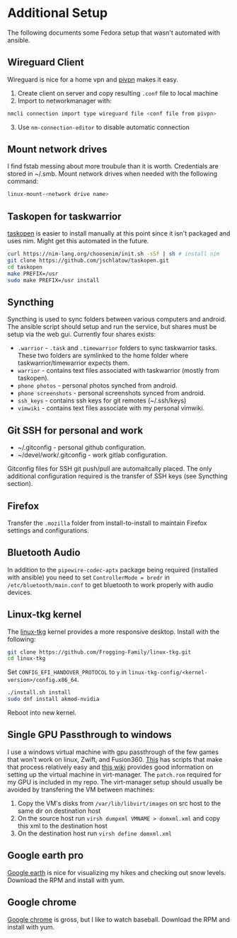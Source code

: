 # Additional Setup

The following documents some Fedora setup that wasn't automated with ansible.

## Wireguard Client

Wireguard is nice for a home vpn and [pivpn](https://pivpn.io/) makes it easy.

1. Create client on server and copy resulting `.conf` file to local machine
2. Import to networkmanager with:
```bash
nmcli connection import type wireguard file <conf file from pivpn>
```
3. Use `nm-connection-editor` to disable automatic connection

## Mount network drives

I find fstab messing about more troubule than it is worth. Credentials are 
stored in ~/.smb. Mount network drives when needed with the following command:

```bash
linux-mount-<network drive name>
```

## Taskopen for taskwarrior

[taskopen](https://github.com/jschlatow/taskopeni) is easier to install 
manually at this point since it isn't packaged and uses nim. Might get this 
automated in the future.

```bash
curl https://nim-lang.org/choosenim/init.sh -sSf | sh # install nim
git clone https://github.com/jschlatow/taskopen.git
cd taskopen
make PREFIX=/usr
sudo make PREFIX=/usr install
```

## Syncthing 

Syncthing is used to sync folders between various computers and android. The 
ansible script should setup and run the service, but shares must be setup
via the web gui. Currently four shares exists:
- `.warrior` - `.task` and `.timewarrior` folders to sync taskwarrior tasks.
These two folders are symlinked to the home folder where taskwarrior/timewarrior 
expects them.
- `warrior` - contains text files associated with taskwarrior (mostly from
taskopen).
- `phone photos` - personal photos synched from android.
- `phone screenshots` - personal screenshots synced from android.
- `ssh_keys` - contains ssh keys for git remotes (~/.ssh/keys)
- `vimwiki` - contains text files associate with my personal vimwiki.

## Git SSH for personal and work

- ~/.gitconfig - personal github configuration.
- ~/devel/work/.gitconfig - work gitlab configuration.

Gitconfig files for SSH git push/pull are automaitcally placed. The only
additional configuration required is the transfer of SSH keys (see Syncthing
section).

## Firefox

Transfer the `.mozilla` folder from install-to-install to maintain Firefox
settings and configurations.

## Bluetooth Audio

In addition to the `pipewire-codec-aptx` package being required (installed
with ansible) you need to set `ControllerMode = bredr` in
`/etc/bluetooth/main.conf` to get bluetooth to work properly with audio devices.

## Linux-tkg kernel

The [linux-tkg](https://github.com/Frogging-Family/linux-tkg) kernel provides
a more responsive desktop. Install with the following:

```bash
git clone https://github.com/Frogging-Family/linux-tkg.git
cd linux-tkg
```

Set `CONFIG_EFI_HANDOVER_PROTOCOL` to `y` in 
`linux-tkg-config/<kernel-version>/config.x86_64`.

```bash
./install.sh install
sudo dnf install akmod-nvidia
```

Reboot into new kernel.

## Single GPU Passthrough to windows

I use a windows virtual machine with gpu passthrough of the few games that
won't work on linux, Zwift, and Fusion360. [This](https://github.com/ilayna/Single-GPU-passthrough-amd-nvidia)
has scripts that make that process relatively easy and [this wiki](https://gitlab.com/risingprismtv/single-gpu-passthrough/-/wikis/home)
provides good information on setting up the virtual machine in virt-manager.
The `patch.rom` required for my GPU is included in my repo. The virt-manager 
setup should usually be avoided by transfering the VM between machines:

1. Copy the VM's disks from `/var/lib/libvirt/images` on src host to the same dir on destination host
2. On the source host run `virsh dumpxml VMNAME > domxml.xml` and copy this xml to the destination host
3. On the destination host run `virsh define domxml.xml`

## Google earth pro

[Google earth](https://www.google.com/earth/versions/) is nice for visualizing
my hikes and checking out snow levels. Download the RPM and install with yum.

## Google chrome

[Google chrome](https://www.google.com/chrome/) is gross, but I like to watch baseball. 
Download the RPM and install with yum.
